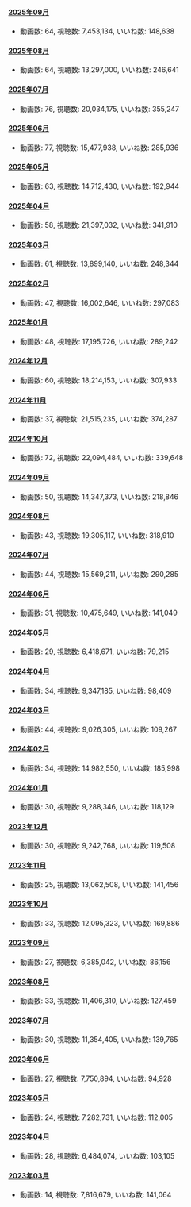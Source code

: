 #### [2025年09月](videos/202509 "wikilink")

-   動画数: 64, 視聴数: 7,453,134, いいね数: 148,638

#### [2025年08月](videos/202508 "wikilink")

-   動画数: 64, 視聴数: 13,297,000, いいね数: 246,641

#### [2025年07月](videos/202507 "wikilink")

-   動画数: 76, 視聴数: 20,034,175, いいね数: 355,247

#### [2025年06月](videos/202506 "wikilink")

-   動画数: 77, 視聴数: 15,477,938, いいね数: 285,936

#### [2025年05月](videos/202505 "wikilink")

-   動画数: 63, 視聴数: 14,712,430, いいね数: 192,944

#### [2025年04月](videos/202504 "wikilink")

-   動画数: 58, 視聴数: 21,397,032, いいね数: 341,910

#### [2025年03月](videos/202503 "wikilink")

-   動画数: 61, 視聴数: 13,899,140, いいね数: 248,344

#### [2025年02月](videos/202502 "wikilink")

-   動画数: 47, 視聴数: 16,002,646, いいね数: 297,083

#### [2025年01月](videos/202501 "wikilink")

-   動画数: 48, 視聴数: 17,195,726, いいね数: 289,242

#### [2024年12月](videos/202412 "wikilink")

-   動画数: 60, 視聴数: 18,214,153, いいね数: 307,933

#### [2024年11月](videos/202411 "wikilink")

-   動画数: 37, 視聴数: 21,515,235, いいね数: 374,287

#### [2024年10月](videos/202410 "wikilink")

-   動画数: 72, 視聴数: 22,094,484, いいね数: 339,648

#### [2024年09月](videos/202409 "wikilink")

-   動画数: 50, 視聴数: 14,347,373, いいね数: 218,846

#### [2024年08月](videos/202408 "wikilink")

-   動画数: 43, 視聴数: 19,305,117, いいね数: 318,910

#### [2024年07月](videos/202407 "wikilink")

-   動画数: 44, 視聴数: 15,569,211, いいね数: 290,285

#### [2024年06月](videos/202406 "wikilink")

-   動画数: 31, 視聴数: 10,475,649, いいね数: 141,049

#### [2024年05月](videos/202405 "wikilink")

-   動画数: 29, 視聴数: 6,418,671, いいね数: 79,215

#### [2024年04月](videos/202404 "wikilink")

-   動画数: 34, 視聴数: 9,347,185, いいね数: 98,409

#### [2024年03月](videos/202403 "wikilink")

-   動画数: 44, 視聴数: 9,026,305, いいね数: 109,267

#### [2024年02月](videos/202402 "wikilink")

-   動画数: 34, 視聴数: 14,982,550, いいね数: 185,998

#### [2024年01月](videos/202401 "wikilink")

-   動画数: 30, 視聴数: 9,288,346, いいね数: 118,129

#### [2023年12月](videos/202312 "wikilink")

-   動画数: 30, 視聴数: 9,242,768, いいね数: 119,508

#### [2023年11月](videos/202311 "wikilink")

-   動画数: 25, 視聴数: 13,062,508, いいね数: 141,456

#### [2023年10月](videos/202310 "wikilink")

-   動画数: 33, 視聴数: 12,095,323, いいね数: 169,886

#### [2023年09月](videos/202309 "wikilink")

-   動画数: 27, 視聴数: 6,385,042, いいね数: 86,156

#### [2023年08月](videos/202308 "wikilink")

-   動画数: 33, 視聴数: 11,406,310, いいね数: 127,459

#### [2023年07月](videos/202307 "wikilink")

-   動画数: 30, 視聴数: 11,354,405, いいね数: 139,765

#### [2023年06月](videos/202306 "wikilink")

-   動画数: 27, 視聴数: 7,750,894, いいね数: 94,928

#### [2023年05月](videos/202305 "wikilink")

-   動画数: 24, 視聴数: 7,282,731, いいね数: 112,005

#### [2023年04月](videos/202304 "wikilink")

-   動画数: 28, 視聴数: 6,484,074, いいね数: 103,105

#### [2023年03月](videos/202303 "wikilink")

-   動画数: 14, 視聴数: 7,816,679, いいね数: 141,064

